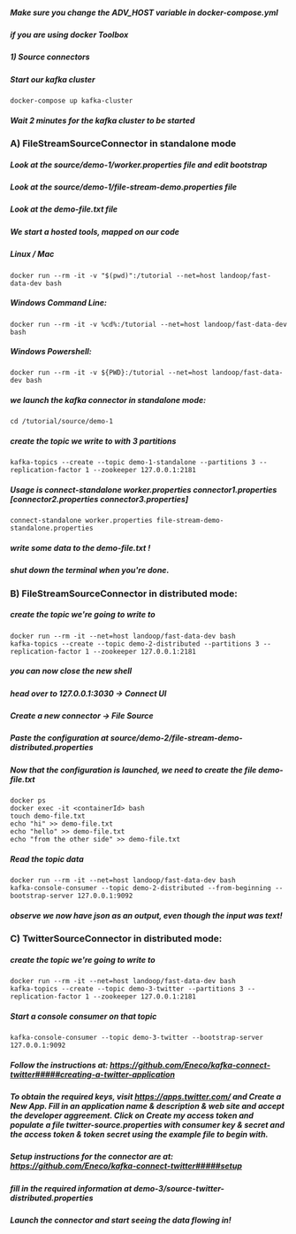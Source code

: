 

##### Make sure you change the ADV_HOST variable in docker-compose.yml
##### if you are using docker Toolbox

##### 1) Source connectors
##### Start our kafka cluster
```
docker-compose up kafka-cluster
```
##### Wait 2 minutes for the kafka cluster to be started


### A) FileStreamSourceConnector in standalone mode
##### Look at the source/demo-1/worker.properties file and edit bootstrap
##### Look at the source/demo-1/file-stream-demo.properties file
##### Look at the demo-file.txt file

##### We start a hosted tools, mapped on our code
##### Linux / Mac
```
docker run --rm -it -v "$(pwd)":/tutorial --net=host landoop/fast-data-dev bash
```
##### Windows Command Line:
```
docker run --rm -it -v %cd%:/tutorial --net=host landoop/fast-data-dev bash
```
##### Windows Powershell:
```
docker run --rm -it -v ${PWD}:/tutorial --net=host landoop/fast-data-dev bash
```

##### we launch the kafka connector in standalone mode:
```
cd /tutorial/source/demo-1
```
##### create the topic we write to with 3 partitions
```
kafka-topics --create --topic demo-1-standalone --partitions 3 --replication-factor 1 --zookeeper 127.0.0.1:2181
```
##### Usage is connect-standalone worker.properties connector1.properties [connector2.properties connector3.properties]
```
connect-standalone worker.properties file-stream-demo-standalone.properties
```
##### write some data to the demo-file.txt !
##### shut down the terminal when you're done.



### B) FileStreamSourceConnector in distributed mode:
##### create the topic we're going to write to
```
docker run --rm -it --net=host landoop/fast-data-dev bash
kafka-topics --create --topic demo-2-distributed --partitions 3 --replication-factor 1 --zookeeper 127.0.0.1:2181
```
##### you can now close the new shell

##### head over to 127.0.0.1:3030 -> Connect UI
##### Create a new connector -> File Source
##### Paste the configuration at source/demo-2/file-stream-demo-distributed.properties

##### Now that the configuration is launched, we need to create the file demo-file.txt
```
docker ps
docker exec -it <containerId> bash
touch demo-file.txt
echo "hi" >> demo-file.txt
echo "hello" >> demo-file.txt
echo "from the other side" >> demo-file.txt
```
##### Read the topic data
```
docker run --rm -it --net=host landoop/fast-data-dev bash
kafka-console-consumer --topic demo-2-distributed --from-beginning --bootstrap-server 127.0.0.1:9092
```
##### observe we now have json as an output, even though the input was text!



### C) TwitterSourceConnector in distributed mode:
##### create the topic we're going to write to
```
docker run --rm -it --net=host landoop/fast-data-dev bash
kafka-topics --create --topic demo-3-twitter --partitions 3 --replication-factor 1 --zookeeper 127.0.0.1:2181
```
##### Start a console consumer on that topic
```
kafka-console-consumer --topic demo-3-twitter --bootstrap-server 127.0.0.1:9092
```
##### Follow the instructions at: https://github.com/Eneco/kafka-connect-twitter#####creating-a-twitter-application
##### To obtain the required keys, visit https://apps.twitter.com/ and Create a New App. Fill in an application name & description & web site and accept the developer aggreement. Click on Create my access token and populate a file twitter-source.properties with consumer key & secret and the access token & token secret using the example file to begin with.

##### Setup instructions for the connector are at: https://github.com/Eneco/kafka-connect-twitter#####setup
##### fill in the required information at demo-3/source-twitter-distributed.properties
##### Launch the connector and start seeing the data flowing in!
